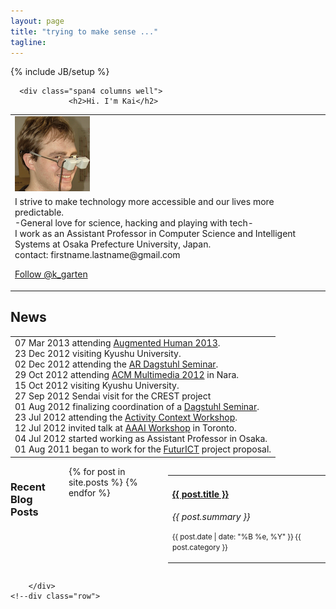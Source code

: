 ```yaml
---
layout: page
title: "trying to make sense ..."
tagline: 
---
```

{% include JB/setup %}

<div class="container">
	<div class="marketing">
		<!--div class="content"-->	  
			<div class="row">			
      
      <div class="span4 columns well">
				 <h2>Hi. I'm Kai</h2>
<table border='0' width='100%'>
<td><img src='/imgs/kai.png' alt='that&apos;s me ;)' /></td>

<tr>
<td>
I strive to make technology more accessible and our lives more predictable. <br />
-General love for science, hacking and playing with tech- <br /> 
I work as an Assistant Professor in Computer 
Science and Intelligent Systems at Osaka Prefecture University, Japan.<br />
contact: firstname.lastname@gmail.com <br />



<a href="https://twitter.com/k_garten" class="twitter-follow-button" data-show-count="false" data-lang="en">Follow @k_garten</a>
<script>!function(d,s,id){var js,fjs=d.getElementsByTagName(s)[0];if(!d.getElementById(id)){js=d.createElement(s);js.id=id;js.src="//platform.twitter.com/widgets.js";fjs.parentNode.insertBefore(js,fjs);}}(document,"script","twitter-wjs");</script>

</td>
 </tr>
</table>
<h2>News</h2>
<table border='0' width='100%'>
<td>
<span>07 Mar 2013</span>  attending  <a href="http://www.hcilab.org/ah2013/">Augmented Human 2013</a>.<br/>
<span>23 Dec 2012</span>  visiting Kyushu University.<br/>
<span>02 Dec 2012</span>  attending the <a href="http://www.dagstuhl.de/12492">AR Dagstuhl Seminar</a>.<br/>
<span>29 Oct 2012</span>  attending <a href="http://www.acmmm12.org/">ACM Multimedia 2012</a> in Nara. <br/>
<span>15 Oct 2012</span>  visiting Kyushu University.<br/>
<span>27 Sep 2012</span>  Sendai visit for the CREST project<br/>
<span>01 Aug 2012</span>  finalizing coordination of a <a href="http://www.dagstuhl.de/en/program/calendar/semhp/?semnr=12492">Dagstuhl Seminar</a>.<br/>
<span>23 Jul 2012</span>  attending the <a href="http://activitycontext.org/">Activity Context Workshop</a>.  <br/>
<span>12 Jul 2012</span>  invited talk at <a href="http://activitycontext.org/"> AAAI Workshop</a> in Toronto. <br/>
<span>04 Jul 2012</span>  started working as Assistant Professor in Osaka.<br/>
<span>01 Aug 2011</span>  began to work for the <a href="http://futurict.eu/">FuturICT</a> project proposal.<br/>
</td>
</table>

</div>
				<div class="span6 columns">
        <h3>Recent Blog Posts</h3>
<table class="table table-striped">
  <tbody>
	{% for post in site.posts %}	
    <tr>
      <td>
		  <h4><a href="{{ post.url }}">{{ post.title }}</a></h4>
          <i>{{ post.summary }}</i>
    <p><small>{{ post.date | date: "%B %e, %Y" }} {{ post.category }} </small></p>
	  </td>
    </tr>
	{% endfor %}			
  </tbody>
</table> 
				</div>	
				<!-- <div class="span4 columns">								
					{% include tag_sidebar.html %}
					{% include archive.html %} 
				</div>	>
			</div-->

		</div>
	<!--div class="row">		
<div class="span10 well">
</div>
</div -->


 </div>
 
 </div>


